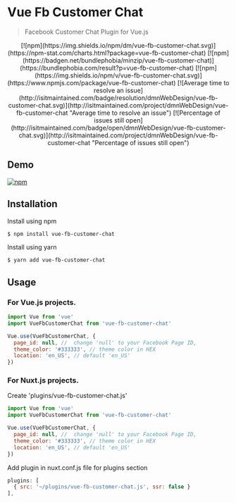 # Vue Fb Customer Chat
> Facebook Customer Chat Plugin for Vue.js

<p align="center">
  [![npm](https://img.shields.io/npm/dm/vue-fb-customer-chat.svg)](https://npm-stat.com/charts.html?package=vue-fb-customer-chat)
  [![npm](https://badgen.net/bundlephobia/minzip/vue-fb-customer-chat)](https://bundlephobia.com/result?p=vue-fb-customer-chat)
  [![npm](https://img.shields.io/npm/v/vue-fb-customer-chat.svg)](https://www.npmjs.com/package/vue-fb-customer-chat)
  [![Average time to resolve an issue](http://isitmaintained.com/badge/resolution/dmnWebDesign/vue-fb-customer-chat.svg)](http://isitmaintained.com/project/dmnWebDesign/vue-fb-customer-chat "Average time to resolve an issue")
  [![Percentage of issues still open](http://isitmaintained.com/badge/open/dmnWebDesign/vue-fb-customer-chat.svg)](http://isitmaintained.com/project/dmnWebDesign/vue-fb-customer-chat "Percentage of issues still open")
</p>

## Demo
[![npm](https://dmnwebdesign.github.io/vue-fb-customer-chat/)](https://dmnwebdesign.github.io/vue-fb-customer-chat/)



## Installation
Install using npm
```sh
$ npm install vue-fb-customer-chat
```

Install using yarn
```sh
$ yarn add vue-fb-customer-chat
```



## Usage
### For Vue.js projects.


```js
import Vue from 'vue'
import VueFbCustomerChat from 'vue-fb-customer-chat'

Vue.use(VueFbCustomerChat, {
  page_id: null, //  change 'null' to your Facebook Page ID,
  theme_color: '#333333', // theme color in HEX
  location: 'en_US', // default 'en_US'
})
```



### For Nuxt.js projects.
Create 'plugins/vue-fb-customer-chat.js'

```js
import Vue from 'vue'
import VueFbCustomerChat from 'vue-fb-customer-chat'

Vue.use(VueFbCustomerChat, {
  page_id: null, //  change 'null' to your Facebook Page ID,
  theme_color: '#333333', // theme color in HEX
  location: 'en_US', // default 'en_US'
})
```

Add plugin in nuxt.conf.js file for plugins section
```js
plugins: [
  { src: '~/plugins/vue-fb-customer-chat.js', ssr: false }
],
```
